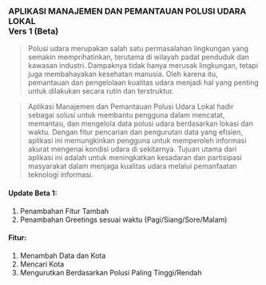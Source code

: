 ### **APLIKASI MANAJEMEN DAN PEMANTAUAN POLUSI UDARA LOKAL** <br> Vers 1 (Beta)

>Polusi udara merupakan salah satu permasalahan lingkungan yang semakin memprihatinkan, terutama di wilayah padat penduduk dan kawasan industri. Dampaknya tidak hanya merusak lingkungan, tetapi juga membahayakan kesehatan manusia. Oleh karena itu, pemantauan dan pengelolaan kualitas udara menjadi hal yang penting untuk dilakukan secara rutin dan terstruktur.

>Aplikasi Manajemen dan Pemantauan Polusi Udara Lokal hadir sebagai solusi untuk membantu pengguna dalam mencatat, memantau, dan mengelola data polusi udara berdasarkan lokasi dan waktu. Dengan fitur pencarian dan pengurutan data yang efisien, aplikasi ini memungkinkan pengguna untuk memperoleh informasi akurat mengenai kondisi udara di sekitarnya. Tujuan utama dari aplikasi ini adalah untuk meningkatkan kesadaran dan partisipasi masyarakat dalam menjaga kualitas udara melalui pemanfaatan teknologi informasi.

#### Update Beta 1:
1. Penambahan Fitur Tambah
2. Penambahan Greetings sesuai waktu (Pagi/Siang/Sore/Malam)

#### Fitur:

1. Menambah Data dan Kota
2. Mencari Kota
3. Mengurutkan Berdasarkan Polusi Paling Tinggi/Rendah
